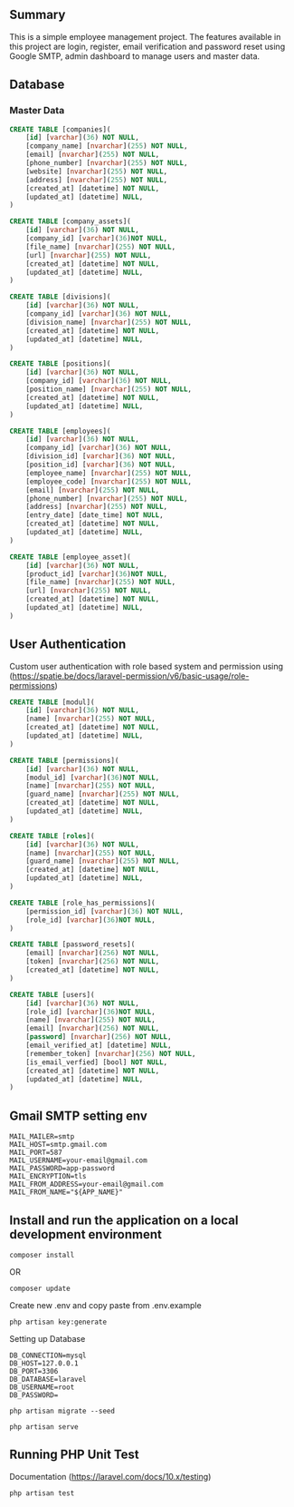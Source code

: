 ## Summary
This is a simple employee management project. The features available in this project are login, register, email verification and password reset using Google SMTP, admin dashboard to manage users and master data.
## Database 

### Master Data

```sql
CREATE TABLE [companies](
	[id] [varchar](36) NOT NULL,
    [company_name] [nvarchar](255) NOT NULL,
	[email] [nvarchar](255) NOT NULL,
	[phone_number] [nvarchar](255) NOT NULL,
	[website] [nvarchar](255) NOT NULL,
	[address] [nvarchar](255) NOT NULL,
	[created_at] [datetime] NOT NULL,
	[updated_at] [datetime] NULL,
)
```

```sql
CREATE TABLE [company_assets](
	[id] [varchar](36) NOT NULL,
    [company_id] [varchar](36)NOT NULL,
    [file_name] [nvarchar](255) NOT NULL,
	[url] [nvarchar](255) NOT NULL,
	[created_at] [datetime] NOT NULL,
	[updated_at] [datetime] NULL,
)
```

```sql
CREATE TABLE [divisions](
	[id] [varchar](36) NOT NULL,
	[company_id] [varchar](36) NOT NULL,
    [division_name] [nvarchar](255) NOT NULL,
	[created_at] [datetime] NOT NULL,
	[updated_at] [datetime] NULL,
)
```

```sql
CREATE TABLE [positions](
	[id] [varchar](36) NOT NULL,
	[company_id] [varchar](36) NOT NULL,
    [position_name] [nvarchar](255) NOT NULL,
	[created_at] [datetime] NOT NULL,
	[updated_at] [datetime] NULL,
)
```

```sql
CREATE TABLE [employees](
	[id] [varchar](36) NOT NULL,
	[company_id] [varchar](36) NOT NULL,
	[division_id] [varchar](36) NOT NULL,
	[position_id] [varchar](36) NOT NULL,
    [employee_name] [nvarchar](255) NOT NULL,
    [employee_code] [nvarchar](255) NOT NULL,
	[email] [nvarchar](255) NOT NULL,
	[phone_number] [nvarchar](255) NOT NULL,
	[address] [nvarchar](255) NOT NULL,
	[entry_date] [date_time] NOT NULL,
	[created_at] [datetime] NOT NULL,
	[updated_at] [datetime] NULL,
)
```

```sql
CREATE TABLE [employee_asset](
	[id] [varchar](36) NOT NULL,
    [product_id] [varchar](36)NOT NULL,
    [file_name] [nvarchar](255) NOT NULL,
	[url] [nvarchar](255) NOT NULL,
	[created_at] [datetime] NOT NULL,
	[updated_at] [datetime] NULL,
)
```

## User Authentication

Custom user authentication with role based system and permission using (https://spatie.be/docs/laravel-permission/v6/basic-usage/role-permissions)

```sql
CREATE TABLE [modul](
	[id] [varchar](36) NOT NULL,
    [name] [nvarchar](255) NOT NULL,
	[created_at] [datetime] NOT NULL,
	[updated_at] [datetime] NULL,
)
```

```sql
CREATE TABLE [permissions](
	[id] [varchar](36) NOT NULL,
    [modul_id] [varchar](36)NOT NULL,
    [name] [nvarchar](255) NOT NULL,
	[guard_name] [nvarchar](255) NOT NULL,
	[created_at] [datetime] NOT NULL,
	[updated_at] [datetime] NULL,
)
```

```sql
CREATE TABLE [roles](
	[id] [varchar](36) NOT NULL,
    [name] [nvarchar](255) NOT NULL,
    [guard_name] [nvarchar](255) NOT NULL,
	[created_at] [datetime] NOT NULL,
	[updated_at] [datetime] NULL,
)
```

```sql
CREATE TABLE [role_has_permissions](
	[permission_id] [varchar](36) NOT NULL,
    [role_id] [varchar](36)NOT NULL,
)
```

```sql
CREATE TABLE [password_resets](
	[email] [nvarchar](256) NOT NULL,
    [token] [nvarchar](256) NOT NULL,
    [created_at] [datetime] NOT NULL,
)
```

```sql
CREATE TABLE [users](
	[id] [varchar](36) NOT NULL,
    [role_id] [varchar](36)NOT NULL,
    [name] [nvarchar](255) NOT NULL,
    [email] [nvarchar](256) NOT NULL,
	[password] [nvarchar](256) NOT NULL,
    [email_verified_at] [datetime] NULL,
    [remember_token] [nvarchar](256) NOT NULL,
    [is_email_verfied] [bool] NOT NULL,
	[created_at] [datetime] NOT NULL,
	[updated_at] [datetime] NULL,
)
```


## Gmail SMTP setting env

```
MAIL_MAILER=smtp
MAIL_HOST=smtp.gmail.com
MAIL_PORT=587
MAIL_USERNAME=your-email@gmail.com
MAIL_PASSWORD=app-password
MAIL_ENCRYPTION=tls
MAIL_FROM_ADDRESS=your-email@gmail.com
MAIL_FROM_NAME="${APP_NAME}"
```

## Install and run the application on a local development environment

```
composer install
```
OR
```
composer update
```
Create new .env and copy paste from .env.example

```
php artisan key:generate
```

Setting up Database 
```
DB_CONNECTION=mysql
DB_HOST=127.0.0.1
DB_PORT=3306
DB_DATABASE=laravel
DB_USERNAME=root
DB_PASSWORD=
```

```
php artisan migrate --seed
```

```
php artisan serve
```

## Running PHP Unit Test
Documentation (https://laravel.com/docs/10.x/testing)

```
php artisan test
```
